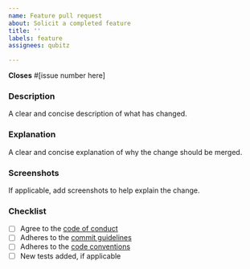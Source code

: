 ```yaml
---
name: Feature pull request
about: Solicit a completed feature
title: ''
labels: feature
assignees: qubitz

---
```


<!-- You can erase any parts of this template not applicable to your pull request. -->

**Closes** #[issue number here]

### **Description**

A clear and concise description of what has changed.

### **Explanation**

<!-- Applicable only if no linked issue. -->
A clear and concise explanation of why the change should be merged.

### **Screenshots**

If applicable, add screenshots to help explain the change.

### **Checklist**

* [ ] Agree to the [code of conduct]
* [ ] Adheres to the [commit guidelines]
* [ ] Adheres to the [code conventions]
* [ ] New tests added, if applicable

[code of conduct]: /CODE_OF_CONDUCT.md
[commit guidelines]: /CONTRIBUTING.md#commit-guidelines
[code conventions]: /CODE_CONVENTIONS.md
